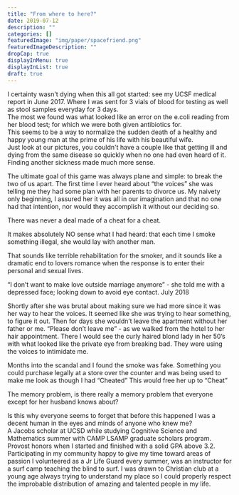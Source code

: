 ```yaml
---
title: "From where to here?"
date: 2019-07-12
description: ""
categories: []
featuredImage: "img/paper/spacefriend.png"
featuredImageDescription: ""
dropCap: true
displayInMenu: true
displayInList: true
draft: true
---
```


I certainty wasn't dying when this all got started: see my UCSF medical report in June 2017. Where I was sent for 3 vials of blood for testing as well as stool samples everyday for 3 days.  
The most we found was what looked like an error on the e.coli reading from her blood test; for which we were both given antibiotics for.  
This seems to be a way to normalize the sudden death of a healthy and happy young man at the prime of his life with his beautiful wife.  
Just look at our pictures, you couldn't have a couple like that getting ill and dying from the same disease so quickly when no one had even heard of it. Finding another sickness made much more sense.

The ultimate goal of this game was always plane and simple: to break the two of us apart.
The first time I ever heard about “the voices” she was telling me they had some plan with her parents to divorce us.
My naivety only beginning, I assured her it was all in our imagination and that no one had that intention, nor would they accomplish it without our deciding so.

There was never a deal made of a cheat for a cheat.

It makes absolutely NO sense what I had heard: that each time I smoke something illegal, she would lay with another man.

That sounds like terrible rehabilitation for the smoker, and it sounds like a dramatic end to lovers romance when the response is to enter their personal and sexual lives.

“I don’t want to make love outside marriage anymore” - she told me with a depressed face; looking down to avoid eye contact. July 2018

Shortly after she was brutal about making sure we had more since it was her way to hear the voices.
It seemed like she was trying to hear something, to figure it out. Then for days she wouldn’t leave the apartment without her father or me.
“Please don’t leave me” - as we walked from the hotel to her hair appointment.
There I would see the curly haired blond lady in her 50’s with what looked like the private eye from breaking bad. They were using the voices to intimidate me.

Months into the scandal and I found the smoke was fake. Something you could purchase legally at a store over the counter and was being used to make me look as though I had “Cheated”
This would free her up to “Cheat”


The memory problem, is there really a memory problem that everyone except for her husband knows about?

Is this why everyone seems to forget that before this happened I was a decent human in the eyes and minds of anyone who knew me?  
A Jacobs scholar at UCSD while studying Cognitive Science and Mathematics summer with CAMP LSAMP graduate scholars program.  
Provost honors when I started and finished with a solid GPA above 3.2.  
Participating in my community happy to give my time toward areas of passion I volunteered as a Jr Life Guard every summer, was an instructor for a surf camp teaching the blind to surf. I was drawn to Christian club at a young age always trying to understand my place so I could properly respect the improbable distribution of amazing and talented people in my life.